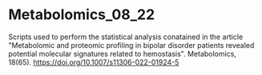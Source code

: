 # Metabolomics_08_22
Scripts used to perform the statistical analysis conatained in the article "Metabolomic and proteomic profiling in bipolar disorder patients revealed potential molecular signatures related to hemostasis". Metabolomics, 18(65). https://doi.org/10.1007/s11306-022-01924-5

